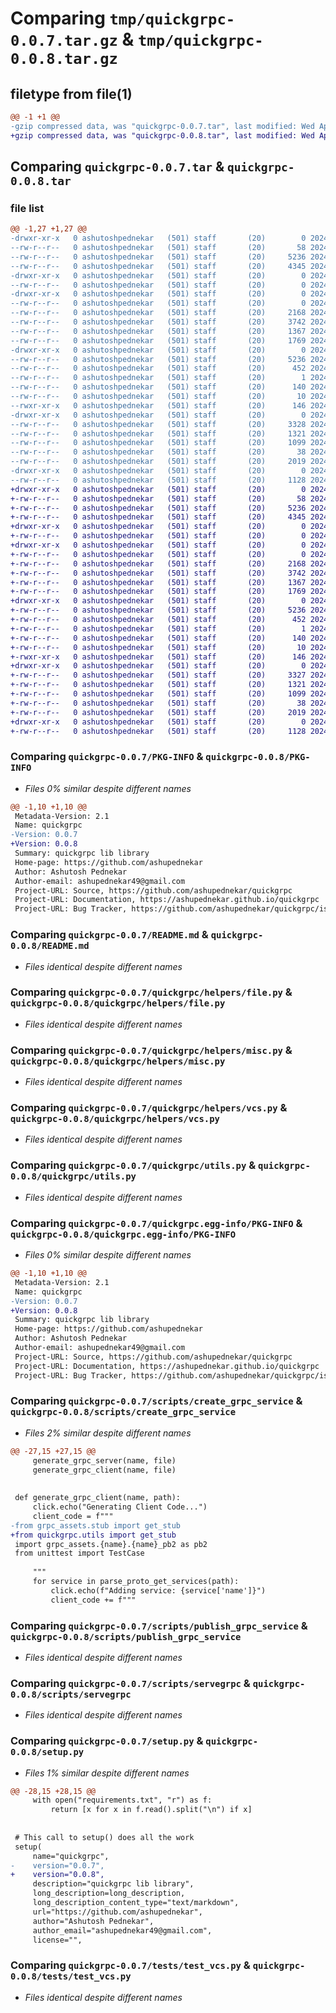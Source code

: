 # Comparing `tmp/quickgrpc-0.0.7.tar.gz` & `tmp/quickgrpc-0.0.8.tar.gz`

## filetype from file(1)

```diff
@@ -1 +1 @@
-gzip compressed data, was "quickgrpc-0.0.7.tar", last modified: Wed Apr  3 21:17:09 2024, max compression
+gzip compressed data, was "quickgrpc-0.0.8.tar", last modified: Wed Apr  3 21:21:15 2024, max compression
```

## Comparing `quickgrpc-0.0.7.tar` & `quickgrpc-0.0.8.tar`

### file list

```diff
@@ -1,27 +1,27 @@
-drwxr-xr-x   0 ashutoshpednekar   (501) staff       (20)        0 2024-04-03 21:17:09.580840 quickgrpc-0.0.7/
--rw-r--r--   0 ashutoshpednekar   (501) staff       (20)       58 2024-04-03 21:04:09.000000 quickgrpc-0.0.7/MANIFEST.in
--rw-r--r--   0 ashutoshpednekar   (501) staff       (20)     5236 2024-04-03 21:17:09.580684 quickgrpc-0.0.7/PKG-INFO
--rw-r--r--   0 ashutoshpednekar   (501) staff       (20)     4345 2024-04-03 20:37:11.000000 quickgrpc-0.0.7/README.md
-drwxr-xr-x   0 ashutoshpednekar   (501) staff       (20)        0 2024-04-03 21:17:09.578941 quickgrpc-0.0.7/quickgrpc/
--rw-r--r--   0 ashutoshpednekar   (501) staff       (20)        0 2024-04-03 20:37:11.000000 quickgrpc-0.0.7/quickgrpc/__init__.py
-drwxr-xr-x   0 ashutoshpednekar   (501) staff       (20)        0 2024-04-03 21:17:09.579881 quickgrpc-0.0.7/quickgrpc/helpers/
--rw-r--r--   0 ashutoshpednekar   (501) staff       (20)        0 2024-04-03 20:37:11.000000 quickgrpc-0.0.7/quickgrpc/helpers/__init__.py
--rw-r--r--   0 ashutoshpednekar   (501) staff       (20)     2168 2024-04-03 20:37:11.000000 quickgrpc-0.0.7/quickgrpc/helpers/file.py
--rw-r--r--   0 ashutoshpednekar   (501) staff       (20)     3742 2024-04-03 21:05:54.000000 quickgrpc-0.0.7/quickgrpc/helpers/misc.py
--rw-r--r--   0 ashutoshpednekar   (501) staff       (20)     1367 2024-04-03 20:37:11.000000 quickgrpc-0.0.7/quickgrpc/helpers/vcs.py
--rw-r--r--   0 ashutoshpednekar   (501) staff       (20)     1769 2024-04-03 21:14:51.000000 quickgrpc-0.0.7/quickgrpc/utils.py
-drwxr-xr-x   0 ashutoshpednekar   (501) staff       (20)        0 2024-04-03 21:17:09.580514 quickgrpc-0.0.7/quickgrpc.egg-info/
--rw-r--r--   0 ashutoshpednekar   (501) staff       (20)     5236 2024-04-03 21:17:09.000000 quickgrpc-0.0.7/quickgrpc.egg-info/PKG-INFO
--rw-r--r--   0 ashutoshpednekar   (501) staff       (20)      452 2024-04-03 21:17:09.000000 quickgrpc-0.0.7/quickgrpc.egg-info/SOURCES.txt
--rw-r--r--   0 ashutoshpednekar   (501) staff       (20)        1 2024-04-03 21:17:09.000000 quickgrpc-0.0.7/quickgrpc.egg-info/dependency_links.txt
--rw-r--r--   0 ashutoshpednekar   (501) staff       (20)      140 2024-04-03 21:17:09.000000 quickgrpc-0.0.7/quickgrpc.egg-info/requires.txt
--rw-r--r--   0 ashutoshpednekar   (501) staff       (20)       10 2024-04-03 21:17:09.000000 quickgrpc-0.0.7/quickgrpc.egg-info/top_level.txt
--rwxr-xr-x   0 ashutoshpednekar   (501) staff       (20)      146 2024-04-03 20:37:11.000000 quickgrpc-0.0.7/requirements.txt
-drwxr-xr-x   0 ashutoshpednekar   (501) staff       (20)        0 2024-04-03 21:17:09.580188 quickgrpc-0.0.7/scripts/
--rw-r--r--   0 ashutoshpednekar   (501) staff       (20)     3328 2024-04-03 20:37:11.000000 quickgrpc-0.0.7/scripts/create_grpc_service
--rw-r--r--   0 ashutoshpednekar   (501) staff       (20)     1321 2024-04-03 21:11:36.000000 quickgrpc-0.0.7/scripts/publish_grpc_service
--rw-r--r--   0 ashutoshpednekar   (501) staff       (20)     1099 2024-04-03 20:37:11.000000 quickgrpc-0.0.7/scripts/servegrpc
--rw-r--r--   0 ashutoshpednekar   (501) staff       (20)       38 2024-04-03 21:17:09.580933 quickgrpc-0.0.7/setup.cfg
--rw-r--r--   0 ashutoshpednekar   (501) staff       (20)     2019 2024-04-03 21:17:01.000000 quickgrpc-0.0.7/setup.py
-drwxr-xr-x   0 ashutoshpednekar   (501) staff       (20)        0 2024-04-03 21:17:09.580330 quickgrpc-0.0.7/tests/
--rw-r--r--   0 ashutoshpednekar   (501) staff       (20)     1128 2024-04-03 20:37:11.000000 quickgrpc-0.0.7/tests/test_vcs.py
+drwxr-xr-x   0 ashutoshpednekar   (501) staff       (20)        0 2024-04-03 21:21:15.757381 quickgrpc-0.0.8/
+-rw-r--r--   0 ashutoshpednekar   (501) staff       (20)       58 2024-04-03 21:04:09.000000 quickgrpc-0.0.8/MANIFEST.in
+-rw-r--r--   0 ashutoshpednekar   (501) staff       (20)     5236 2024-04-03 21:21:15.757220 quickgrpc-0.0.8/PKG-INFO
+-rw-r--r--   0 ashutoshpednekar   (501) staff       (20)     4345 2024-04-03 20:37:11.000000 quickgrpc-0.0.8/README.md
+drwxr-xr-x   0 ashutoshpednekar   (501) staff       (20)        0 2024-04-03 21:21:15.755569 quickgrpc-0.0.8/quickgrpc/
+-rw-r--r--   0 ashutoshpednekar   (501) staff       (20)        0 2024-04-03 20:37:11.000000 quickgrpc-0.0.8/quickgrpc/__init__.py
+drwxr-xr-x   0 ashutoshpednekar   (501) staff       (20)        0 2024-04-03 21:21:15.756470 quickgrpc-0.0.8/quickgrpc/helpers/
+-rw-r--r--   0 ashutoshpednekar   (501) staff       (20)        0 2024-04-03 20:37:11.000000 quickgrpc-0.0.8/quickgrpc/helpers/__init__.py
+-rw-r--r--   0 ashutoshpednekar   (501) staff       (20)     2168 2024-04-03 20:37:11.000000 quickgrpc-0.0.8/quickgrpc/helpers/file.py
+-rw-r--r--   0 ashutoshpednekar   (501) staff       (20)     3742 2024-04-03 21:05:54.000000 quickgrpc-0.0.8/quickgrpc/helpers/misc.py
+-rw-r--r--   0 ashutoshpednekar   (501) staff       (20)     1367 2024-04-03 20:37:11.000000 quickgrpc-0.0.8/quickgrpc/helpers/vcs.py
+-rw-r--r--   0 ashutoshpednekar   (501) staff       (20)     1769 2024-04-03 21:14:51.000000 quickgrpc-0.0.8/quickgrpc/utils.py
+drwxr-xr-x   0 ashutoshpednekar   (501) staff       (20)        0 2024-04-03 21:21:15.757052 quickgrpc-0.0.8/quickgrpc.egg-info/
+-rw-r--r--   0 ashutoshpednekar   (501) staff       (20)     5236 2024-04-03 21:21:15.000000 quickgrpc-0.0.8/quickgrpc.egg-info/PKG-INFO
+-rw-r--r--   0 ashutoshpednekar   (501) staff       (20)      452 2024-04-03 21:21:15.000000 quickgrpc-0.0.8/quickgrpc.egg-info/SOURCES.txt
+-rw-r--r--   0 ashutoshpednekar   (501) staff       (20)        1 2024-04-03 21:21:15.000000 quickgrpc-0.0.8/quickgrpc.egg-info/dependency_links.txt
+-rw-r--r--   0 ashutoshpednekar   (501) staff       (20)      140 2024-04-03 21:21:15.000000 quickgrpc-0.0.8/quickgrpc.egg-info/requires.txt
+-rw-r--r--   0 ashutoshpednekar   (501) staff       (20)       10 2024-04-03 21:21:15.000000 quickgrpc-0.0.8/quickgrpc.egg-info/top_level.txt
+-rwxr-xr-x   0 ashutoshpednekar   (501) staff       (20)      146 2024-04-03 20:37:11.000000 quickgrpc-0.0.8/requirements.txt
+drwxr-xr-x   0 ashutoshpednekar   (501) staff       (20)        0 2024-04-03 21:21:15.756808 quickgrpc-0.0.8/scripts/
+-rw-r--r--   0 ashutoshpednekar   (501) staff       (20)     3327 2024-04-03 21:19:57.000000 quickgrpc-0.0.8/scripts/create_grpc_service
+-rw-r--r--   0 ashutoshpednekar   (501) staff       (20)     1321 2024-04-03 21:11:36.000000 quickgrpc-0.0.8/scripts/publish_grpc_service
+-rw-r--r--   0 ashutoshpednekar   (501) staff       (20)     1099 2024-04-03 20:37:11.000000 quickgrpc-0.0.8/scripts/servegrpc
+-rw-r--r--   0 ashutoshpednekar   (501) staff       (20)       38 2024-04-03 21:21:15.757415 quickgrpc-0.0.8/setup.cfg
+-rw-r--r--   0 ashutoshpednekar   (501) staff       (20)     2019 2024-04-03 21:21:08.000000 quickgrpc-0.0.8/setup.py
+drwxr-xr-x   0 ashutoshpednekar   (501) staff       (20)        0 2024-04-03 21:21:15.756909 quickgrpc-0.0.8/tests/
+-rw-r--r--   0 ashutoshpednekar   (501) staff       (20)     1128 2024-04-03 20:37:11.000000 quickgrpc-0.0.8/tests/test_vcs.py
```

### Comparing `quickgrpc-0.0.7/PKG-INFO` & `quickgrpc-0.0.8/PKG-INFO`

 * *Files 0% similar despite different names*

```diff
@@ -1,10 +1,10 @@
 Metadata-Version: 2.1
 Name: quickgrpc
-Version: 0.0.7
+Version: 0.0.8
 Summary: quickgrpc lib library
 Home-page: https://github.com/ashupednekar
 Author: Ashutosh Pednekar
 Author-email: ashupednekar49@gmail.com
 Project-URL: Source, https://github.com/ashupednekar/quickgrpc
 Project-URL: Documentation, https://ashupednekar.github.io/quickgrpc
 Project-URL: Bug Tracker, https://github.com/ashupednekar/quickgrpc/issues
```

### Comparing `quickgrpc-0.0.7/README.md` & `quickgrpc-0.0.8/README.md`

 * *Files identical despite different names*

### Comparing `quickgrpc-0.0.7/quickgrpc/helpers/file.py` & `quickgrpc-0.0.8/quickgrpc/helpers/file.py`

 * *Files identical despite different names*

### Comparing `quickgrpc-0.0.7/quickgrpc/helpers/misc.py` & `quickgrpc-0.0.8/quickgrpc/helpers/misc.py`

 * *Files identical despite different names*

### Comparing `quickgrpc-0.0.7/quickgrpc/helpers/vcs.py` & `quickgrpc-0.0.8/quickgrpc/helpers/vcs.py`

 * *Files identical despite different names*

### Comparing `quickgrpc-0.0.7/quickgrpc/utils.py` & `quickgrpc-0.0.8/quickgrpc/utils.py`

 * *Files identical despite different names*

### Comparing `quickgrpc-0.0.7/quickgrpc.egg-info/PKG-INFO` & `quickgrpc-0.0.8/quickgrpc.egg-info/PKG-INFO`

 * *Files 0% similar despite different names*

```diff
@@ -1,10 +1,10 @@
 Metadata-Version: 2.1
 Name: quickgrpc
-Version: 0.0.7
+Version: 0.0.8
 Summary: quickgrpc lib library
 Home-page: https://github.com/ashupednekar
 Author: Ashutosh Pednekar
 Author-email: ashupednekar49@gmail.com
 Project-URL: Source, https://github.com/ashupednekar/quickgrpc
 Project-URL: Documentation, https://ashupednekar.github.io/quickgrpc
 Project-URL: Bug Tracker, https://github.com/ashupednekar/quickgrpc/issues
```

### Comparing `quickgrpc-0.0.7/scripts/create_grpc_service` & `quickgrpc-0.0.8/scripts/create_grpc_service`

 * *Files 2% similar despite different names*

```diff
@@ -27,15 +27,15 @@
     generate_grpc_server(name, file)
     generate_grpc_client(name, file)
 
 
 def generate_grpc_client(name, path):
     click.echo("Generating Client Code...")
     client_code = f"""
-from grpc_assets.stub import get_stub
+from quickgrpc.utils import get_stub
 import grpc_assets.{name}.{name}_pb2 as pb2
 from unittest import TestCase
 
     """
     for service in parse_proto_get_services(path):
         click.echo(f"Adding service: {service['name']}")
         client_code += f"""
```

### Comparing `quickgrpc-0.0.7/scripts/publish_grpc_service` & `quickgrpc-0.0.8/scripts/publish_grpc_service`

 * *Files identical despite different names*

### Comparing `quickgrpc-0.0.7/scripts/servegrpc` & `quickgrpc-0.0.8/scripts/servegrpc`

 * *Files identical despite different names*

### Comparing `quickgrpc-0.0.7/setup.py` & `quickgrpc-0.0.8/setup.py`

 * *Files 1% similar despite different names*

```diff
@@ -28,15 +28,15 @@
     with open("requirements.txt", "r") as f:
         return [x for x in f.read().split("\n") if x]
 
 
 # This call to setup() does all the work
 setup(
     name="quickgrpc",
-    version="0.0.7",
+    version="0.0.8",
     description="quickgrpc lib library",
     long_description=long_description,
     long_description_content_type="text/markdown",
     url="https://github.com/ashupednekar",
     author="Ashutosh Pednekar",
     author_email="ashupednekar49@gmail.com",
     license="",
```

### Comparing `quickgrpc-0.0.7/tests/test_vcs.py` & `quickgrpc-0.0.8/tests/test_vcs.py`

 * *Files identical despite different names*

